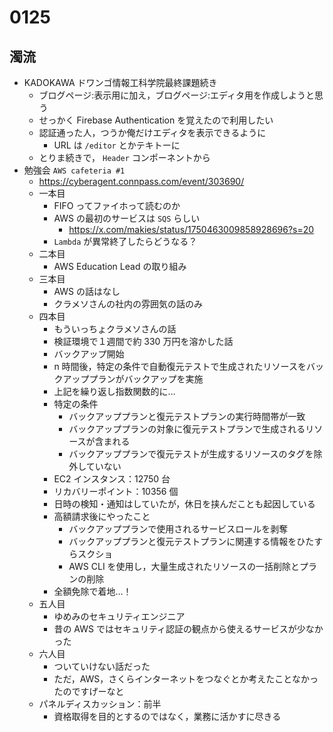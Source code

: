 # 0125

## 濁流

- KADOKAWA ドワンゴ情報工科学院最終課題続き
  - ブログページ:表示用に加え，ブログページ:エディタ用を作成しようと思う
  - せっかく Firebase Authentication を覚えたので利用したい
  - 認証通った人，つうか俺だけエディタを表示できるように
    - URL は `/editor` とかテキトーに
  - とりま続きで， `Header` コンポーネントから
- 勉強会 `AWS cafeteria #1`
  - https://cyberagent.connpass.com/event/303690/
  - 一本目
    - FIFO ってファイホって読むのか
    - AWS の最初のサービスは `SQS` らしい
      - https://x.com/makies/status/1750463009858928696?s=20
    - `Lambda` が異常終了したらどうなる？
  - 二本目
    - AWS Education Lead の取り組み
  - 三本目
    - AWS の話はなし
    - クラメソさんの社内の雰囲気の話のみ
  - 四本目
    - もういっちょクラメソさんの話
    - 検証環境で１週間で約 330 万円を溶かした話
    - バックアップ開始
    - n 時間後，特定の条件で自動復元テストで生成されたリソースをバックアッププランがバックアップを実施
    - 上記を繰り返し指数関数的に…
    - 特定の条件
      - バックアッププランと復元テストプランの実行時間帯が一致
      - バックアッププランの対象に復元テストプランで生成されるリソースが含まれる
      - バックアッププランで復元テストが生成するリソースのタグを除外していない
    - EC2 インスタンス：12750 台
    - リカバリーポイント：10356 個
    - 日時の検知・通知はしていたが，休日を挟んだことも起因している
    - 高額請求後にやったこと
      - バックアッププランで使用されるサービスロールを剥奪
      - バックアッププランと復元テストプランに関連する情報をひたすらスクショ
      - AWS CLI を使用し，大量生成されたリソースの一括削除とプランの削除
    - 全額免除で着地…！
  - 五人目
    - ゆめみのセキュリティエンジニア
    - 昔の AWS ではセキュリティ認証の観点から使えるサービスが少なかった
  - 六人目
    - ついていけない話だった
    - ただ，AWS，さくらインターネットをつなぐとか考えたことなかったのですげーなと
  - パネルディスカッション：前半
    - 資格取得を目的とするのではなく，業務に活かすに尽きる

